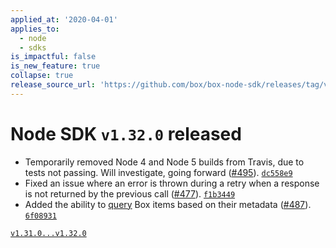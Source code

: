 ```yaml
---
applied_at: '2020-04-01'
applies_to:
  - node
  - sdks
is_impactful: false
is_new_feature: true
collapse: true
release_source_url: 'https://github.com/box/box-node-sdk/releases/tag/v1.32.0'
---
```


# Node SDK `v1.32.0` released

- Temporarily removed Node 4 and Node 5 builds from Travis, due to tests not passing.  Will investigate, going forward ([#495](https://github.com/box/box-node-sdk/pull/495)). [`dc558e9`](https://github.com/box/box-node-sdk/commit/dc558e9)
- Fixed an issue where an error is thrown during a retry when a response is not returned by the previous call  ([#477](https://github.com/box/box-node-sdk/pull/477)). [`f1b3449`](https://github.com/box/box-node-sdk/commit/f1b3449)
- Added the ability to [query](./docs/metadata.md#query) Box items based on their metadata ([#487](https://github.com/box/box-node-sdk/pull/487)). [`6f08931`](https://github.com/box/box-node-sdk/commit/6f08931)

[`v1.31.0...v1.32.0`](https://github.com/box/box-node-sdk/compare/`v1.31.0...v1.32.0`)